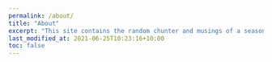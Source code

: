 ```yaml
---
permalink: /about/
title: "About"
excerpt: "This site contains the random chunter and musings of a seasoned software developer and architect."
last_modified_at: 2021-06-25T10:23:16+10:00
toc: false
---
```

